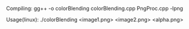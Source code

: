 Compiling: gg++ -o colorBlending colorBlending.cpp PngProc.cpp -lpng

Usage(linux): ./colorBlending <image1.png> <image2.png> <alpha.png>